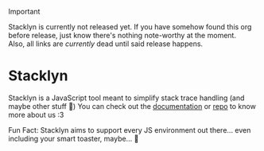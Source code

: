 > [!IMPORTANT]
> Stacklyn is currently not released yet. If you have somehow found this org before release, just know there's nothing note-worthy at the moment.  
> Also, all links are *currently* dead until said release happens.

# Stacklyn
Stacklyn is a JavaScript tool meant to simplify stack trace handling (and maybe other stuff 👀)
You can check out the [documentation](stacklyn.github.io/docs) or [repo](https://github.com/stacklynjs/stacklyn) to know more about us :3

Fun Fact: Stacklyn aims to support every JS environment out there... even including your smart toaster, maybe... 🍞
<!--

**Here are some ideas to get you started:**

🙋‍♀️ A short introduction - what is your organization all about?
🌈 Contribution guidelines - how can the community get involved?
👩‍💻 Useful resources - where can the community find your docs? Is there anything else the community should know?
🍿 Fun facts - what does your team eat for breakfast?
🧙 Remember, you can do mighty things with the power of [Markdown](https://docs.github.com/github/writing-on-github/getting-started-with-writing-and-formatting-on-github/basic-writing-and-formatting-syntax)
-->
